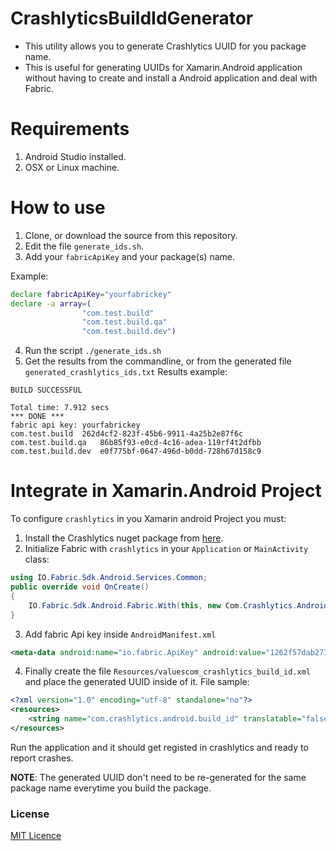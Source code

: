 # CrashlyticsBuildIdGenerator

* This utility allows you to generate Crashlytics UUID for you package name. 
* This is useful for generating UUIDs for Xamarin.Android application without having to create and install a Android application and deal with Fabric.

# Requirements
1. Android Studio installed.
2. OSX or Linux machine.

# How to use
1. Clone, or download the source from this repository.
2. Edit the file `generate_ids.sh`.
3. Add your `fabricApiKey` and your package(s) name.

Example:

```bash
declare fabricApiKey="yourfabrickey"
declare -a array=(                
                "com.test.build"
                "com.test.build.qa"
                "com.test.build.dev")
```
  4. Run the script `./generate_ids.sh`
  5. Get the results from the commandline, or from the generated file `generated_crashlytics_ids.txt`
  Results example:  

```
BUILD SUCCESSFUL

Total time: 7.912 secs
*** DONE ***
fabric api key: yourfabrickey
com.test.build	262d4cf2-823f-45b6-9911-4a25b2e87f6c
com.test.build.qa	86b85f93-e0cd-4c16-adea-119rf4t2dfbb
com.test.build.dev	e0f775bf-0647-496d-b0dd-728h67d158c9
```

# Integrate in Xamarin.Android Project

To configure `crashlytics` in you Xamarin android Project you must:

1. Install the Crashlytics nuget package from [here](https://www.nuget.org/packages/Crashlytics.Droid.Binding/).
2. Initialize Fabric with `crashlytics` in your `Application` or `MainActivity` class:

```c#
using IO.Fabric.Sdk.Android.Services.Common;
public override void OnCreate()
{
    IO.Fabric.Sdk.Android.Fabric.With(this, new Com.Crashlytics.Android.Crashlytics());
}
```

3. Add fabric Api key inside `AndroidManifest.xml` 

```xml
<meta-data android:name="io.fabric.ApiKey" android:value="1262f57dab2712f349faa97a21cd1a42b598" />
```

4. Finally create the file `Resources/valuescom_crashlytics_build_id.xml` and place the generated UUID inside of it.
File sample:

```xml
<?xml version="1.0" encoding="utf-8" standalone="no"?>
<resources>
    <string name="com.crashlytics.android.build_id" translatable="false">262d4cf2-823f-45b6-9911-4a25b2e87f6c</string>
</resources>
```

Run the application and it should get registed in crashlytics and ready to report crashes.

**NOTE**: The generated UUID don't need to be re-generated for the same package name everytime you build the package. 


### License
[MIT Licence](LICENSE) 
